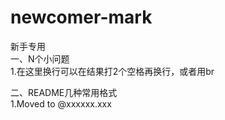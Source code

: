 # newcomer-mark

新手专用  
一、N个小问题  
1.在这里换行可以在结果打2个空格再换行，或者用br  

二、README几种常用格式  
1.Moved to @xxxxxx.xxx  

